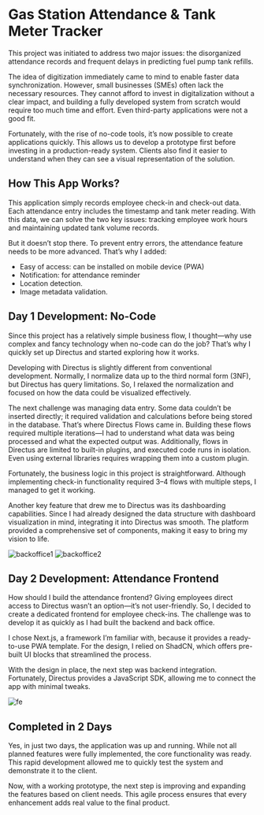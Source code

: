 # Gas Station Attendance & Tank Meter Tracker

This project was initiated to address two major issues: the disorganized attendance records and frequent delays in predicting fuel pump tank refills.

The idea of digitization immediately came to mind to enable faster data synchronization. However, small businesses (SMEs) often lack the necessary resources. They cannot afford to invest in digitalization without a clear impact, and building a fully developed system from scratch would require too much time and effort. Even third-party applications were not a good fit.

Fortunately, with the rise of no-code tools, it’s now possible to create applications quickly. This allows us to develop a prototype first before investing in a production-ready system. Clients also find it easier to understand when they can see a visual representation of the solution.

## How This App Works?

This application simply records employee check-in and check-out data. Each attendance entry includes the timestamp and tank meter reading. With this data, we can solve the two key issues: tracking employee work hours and maintaining updated tank volume records.

But it doesn’t stop there. To prevent entry errors, the attendance feature needs to be more advanced. That’s why I added:

- Easy of access: can be installed on mobile device (PWA)
- Notification: for attendance reminder
- Location detection.
- Image metadata validation.

## Day 1 Development: No-Code

Since this project has a relatively simple business flow, I thought—why use complex and fancy technology when no-code can do the job? That’s why I quickly set up Directus and started exploring how it works.

Developing with Directus is slightly different from conventional development. Normally, I normalize data up to the third normal form (3NF), but Directus has query limitations. So, I relaxed the normalization and focused on how the data could be visualized effectively.

The next challenge was managing data entry. Some data couldn’t be inserted directly; it required validation and calculations before being stored in the database. That’s where Directus Flows came in. Building these flows required multiple iterations—I had to understand what data was being processed and what the expected output was. Additionally, flows in Directus are limited to built-in plugins, and executed code runs in isolation. Even using external libraries requires wrapping them into a custom plugin.

Fortunately, the business logic in this project is straightforward. Although implementing check-in functionality required 3–4 flows with multiple steps, I managed to get it working.

Another key feature that drew me to Directus was its dashboarding capabilities. Since I had already designed the data structure with dashboard visualization in mind, integrating it into Directus was smooth. The platform provided a comprehensive set of components, making it easy to bring my vision to life.

![backoffice1](https://raw.githubusercontent.com/daimus/webdata/main/images/pumphub-bo1.png)
![backoffice2](https://raw.githubusercontent.com/daimus/webdata/main/images/pumphub-bo2.png)

## Day 2 Development: Attendance Frontend

How should I build the attendance frontend? Giving employees direct access to Directus wasn’t an option—it’s not user-friendly. So, I decided to create a dedicated frontend for employee check-ins. The challenge was to develop it as quickly as I had built the backend and back office.

I chose Next.js, a framework I’m familiar with, because it provides a ready-to-use PWA template. For the design, I relied on ShadCN, which offers pre-built UI blocks that streamlined the process.

With the design in place, the next step was backend integration. Fortunately, Directus provides a JavaScript SDK, allowing me to connect the app with minimal tweaks.

![fe](https://raw.githubusercontent.com/daimus/webdata/main/images/pumphub-fe.PNG)

## Completed in 2 Days

Yes, in just two days, the application was up and running. While not all planned features were fully implemented, the core functionality was ready. This rapid development allowed me to quickly test the system and demonstrate it to the client.

Now, with a working prototype, the next step is improving and expanding the features based on client needs. This agile process ensures that every enhancement adds real value to the final product.
